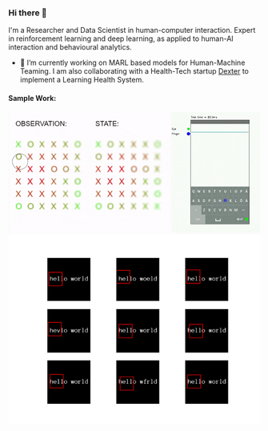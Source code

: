 ### Hi there 👋

I'm a Researcher and Data Scientist in human-computer interaction. Expert in reinforcement learning and deep learning, as applied to human-AI interaction and behavioural analytics.

- 🔭 I’m currently working on MARL based models for Human-Machine Teaming. I am also collaborating with a Health-Tech startup [Dexter](https://dexter.software/) to implement a Learning Health System.

#### Sample Work:

![Demo1](https://github.com/aditya02acharya/aditya02acharya/blob/main/assets/image1.gif)
![Demo2](https://github.com/aditya02acharya/aditya02acharya/blob/main/assets/image2.gif)

<!--
**aditya02acharya/aditya02acharya** is a ✨ _special_ ✨ repository because its `README.md` (this file) appears on your GitHub profile.

Here are some ideas to get you started:

- 🔭 I’m currently working on ...
- 🌱 I’m currently learning ...
- 👯 I’m looking to collaborate on ...
- 🤔 I’m looking for help with ...
- 💬 Ask me about ...
- 📫 How to reach me: ...
- 😄 Pronouns: ...
- ⚡ Fun fact: ...
-->
